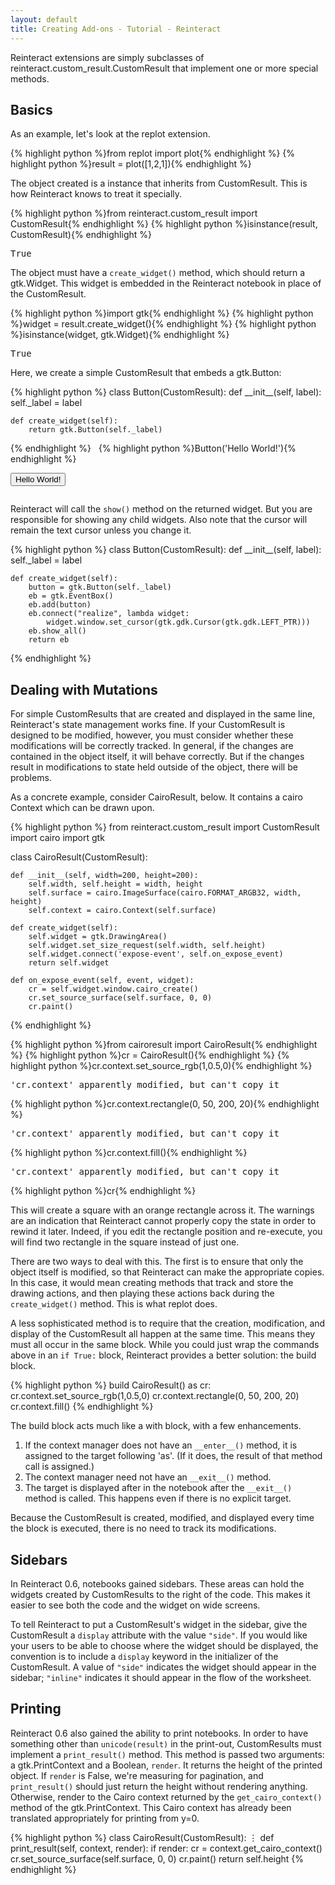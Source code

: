 ```yaml
---
layout: default
title: Creating Add-ons - Tutorial - Reinteract
---
```


Reinteract extensions are simply subclasses of reinteract.custom_result.CustomResult that implement one or more special methods.

Basics
------
As an example, let's look at the replot extension.

<div class="codegroup">
{% highlight python %}from replot import plot{% endhighlight %}
{% highlight python %}result = plot([1,2,1]){% endhighlight %}
</div>

The object created is a instance that inherits from CustomResult.  This is how Reinteract knows to treat it specially.

<div class="codegroup">
{% highlight python %}from reinteract.custom_result import CustomResult{% endhighlight %}
{% highlight python %}isinstance(result, CustomResult){% endhighlight %}
<pre class="output">True</pre>
</div>

The object must have a ``create_widget()`` method, which should return a gtk.Widget.  This widget is embedded in the Reinteract notebook in place of the CustomResult.

<div  class="codegroup">
{% highlight python %}import gtk{% endhighlight %}
{% highlight python %}widget = result.create_widget(){% endhighlight %}
{% highlight python %}isinstance(widget, gtk.Widget){% endhighlight %}
<pre class="output">True</pre>
</div>

Here, we create a simple CustomResult that embeds a gtk.Button:

<div class="codegroup">
{% highlight python %}
class Button(CustomResult):
    def __init__(self, label):
        self._label = label
    
    def create_widget(self):
        return gtk.Button(self._label)
{% endhighlight %}
&nbsp;
{% highlight python %}Button('Hello World!'){% endhighlight %}
<pre class="output"><form onclick="return false"><input type="submit" value="Hello World!" /></form></pre>
</div>

Reinteract will call the ``show()`` method on the returned widget.  But you are responsible for showing any child widgets.  Also note that the cursor will remain the text cursor unless you change it.

<div class="codegroup">
{% highlight python %}
class Button(CustomResult):
    def __init__(self, label):
        self._label = label
        
    def create_widget(self):
        button = gtk.Button(self._label)
        eb = gtk.EventBox()
        eb.add(button)
        eb.connect("realize", lambda widget:
            widget.window.set_cursor(gtk.gdk.Cursor(gtk.gdk.LEFT_PTR)))
        eb.show_all()
        return eb
{% endhighlight %}
</div>

Dealing with Mutations
----------------------
For simple CustomResults that are created and displayed in the same line, Reinteract's state management works fine.  If your CustomResult is designed to be modified, however, you must consider whether these modifications will be correctly tracked.  In general, if the changes are contained in the object itself, it will behave correctly.  But if the changes result in modifications to state held outside of the object, there will be problems.

As a concrete example, consider CairoResult, below.  It contains a cairo Context which can be drawn upon.

{% highlight python %}
from reinteract.custom_result import CustomResult
import cairo
import gtk

class CairoResult(CustomResult):
    
    def __init__(self, width=200, height=200):
        self.width, self.height = width, height
        self.surface = cairo.ImageSurface(cairo.FORMAT_ARGB32, width, height)
        self.context = cairo.Context(self.surface)
    
    def create_widget(self):
        self.widget = gtk.DrawingArea()
        self.widget.set_size_request(self.width, self.height)
        self.widget.connect('expose-event', self.on_expose_event)
        return self.widget
        
    def on_expose_event(self, event, widget):
        cr = self.widget.window.cairo_create()
        cr.set_source_surface(self.surface, 0, 0)
        cr.paint()
{% endhighlight %}
<div class="codegroup">
{% highlight python %}from cairoresult import CairoResult{% endhighlight %}
{% highlight python %}cr = CairoResult(){% endhighlight %}
{% highlight python %}cr.context.set_source_rgb(1,0.5,0){% endhighlight %}
<pre class="output warning">'cr.context' apparently modified, but can't copy it</pre>
{% highlight python %}cr.context.rectangle(0, 50, 200, 20){% endhighlight %}
<pre class="output warning">'cr.context' apparently modified, but can't copy it</pre>
{% highlight python %}cr.context.fill(){% endhighlight %}
<pre class="output warning">'cr.context' apparently modified, but can't copy it</pre>
{% highlight python %}cr{% endhighlight %}
</div>

This will create a square with an orange rectangle across it.  The warnings are an indication that Reinteract cannot properly copy the state in order to rewind it later.  Indeed, if you edit the rectangle position and re-execute, you will find two rectangle in the square instead of just one.

There are two ways to deal with this.  The first is to ensure that only the object itself is modified, so that Reinteract can make the appropriate copies.  In this case, it would mean creating methods that track and store the drawing actions, and then playing these actions back during the ``create_widget()`` method.  This is what replot does.

A less sophisticated method is to require that the creation, modification, and display of the CustomResult all happen at the same time.  This means they must all occur in the same block.  While you could just wrap the commands above in an ``if True:`` block, Reinteract provides a better solution: the build block.

<div class="codegroup">
{% highlight python %}
build CairoResult() as cr:
    cr.context.set_source_rgb(1,0.5,0)
    cr.context.rectangle(0, 50, 200, 20)
    cr.context.fill()
{% endhighlight %}
</div>

The build block acts much like a with block, with a few enhancements.
1. If the context manager does not have an ``__enter__()`` method, it is assigned to the target following 'as'.  (If it does, the result of that method call is assigned.)
2. The context manager need not have an ``__exit__()`` method.
3. The target is displayed after in the notebook after the ``__exit__()`` method is called.  This happens even if there is no explicit target.

Because the CustomResult is created, modified, and displayed every time the block is executed, there is no need to track its modifications.

Sidebars
--------
In Reinteract 0.6, notebooks gained sidebars.  These areas can hold the widgets created by CustomResults to the right of the code.  This makes it easier to see both the code and the widget on wide screens.

To tell Reinteract to put a CustomResult's widget in the sidebar, give the CustomResult a ``display`` attribute with the value ``"side"``.  If you would like your users to be able to choose where the widget should be displayed, the convention is to include a ``display`` keyword in the initializer of the CustomResult.  A value of ``"side"`` indicates the widget should appear in the sidebar; ``"inline"`` indicates it should appear in the flow of the worksheet.

Printing
--------
Reinteract 0.6 also gained the ability to print notebooks.  In order to have something other than ``unicode(result)`` in the print-out, CustomResults must implement a ``print_result()`` method.  This method is passed two arguments: a gtk.PrintContext and a Boolean, ``render``.  It returns the height of the printed object.  If ``render`` is False, we're measuring for pagination, and ``print_result()`` should just return the height without rendering anything.  Otherwise, render to the Cairo context returned by the ``get_cairo_context()`` method of the gtk.PrintContext.  This Cairo context has already been translated appropriately for printing from y=0.

{% highlight python %}
class CairoResult(CustomResult):
     ⋮
    def print_result(self, context, render):
        if render:
            cr = context.get_cairo_context()
            cr.set_source_surface(self.surface, 0, 0)
            cr.paint()
        return self.height
{% endhighlight %}
